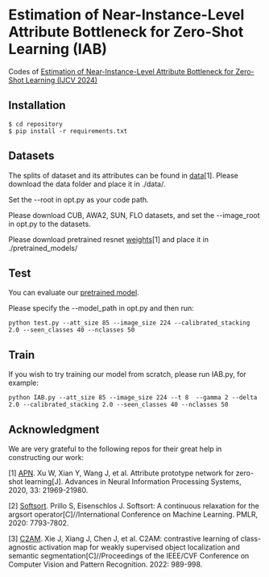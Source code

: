 # Estimation of Near-Instance-Level Attribute Bottleneck for Zero-Shot Learning (IAB)
Codes of [Estimation of Near-Instance-Level Attribute Bottleneck for Zero-Shot Learning (IJCV 2024)](https://link.springer.com/article/10.1007/s11263-024-02021-x)

## Installation
```shell
$ cd repository
$ pip install -r requirements.txt
```

## Datasets
The splits of dataset and its attributes can be found in [data](https://drive.google.com/file/d/1bCZ28zJZNzsRjlHxH_vh2-9d7Ln1GgjE/view)[1]. Please download the data folder and place it in ./data/.

Set the --root in opt.py as your code path.

Please download CUB, AWA2, SUN, FLO datasets, and set the --image_root in opt.py to the datasets.

Please download pretrained resnet [weights](https://drive.google.com/file/d/1c5scuU0kZS5a9Rz3kf5T0UweCvOpGsh2/view)[1] and place it in ./pretrained_models/
## Test
You can evaluate our [pretrained model](https://drive.google.com/file/d/1DDMeK4S0AMuo2MSPgBzQWJgSyx7XgIwt/view?usp=sharing).

Please specify the --model_path in opt.py and then run:

```shell
python test.py --att_size 85 --image_size 224 --calibrated_stacking 2.0 --seen_classes 40 --nclasses 50
```

## Train
If you wish to try training our model from scratch, please run IAB.py, for example:
```shell
python IAB.py --att_size 85 --image_size 224 --t 8  --gamma 2 --delta 2.0 --calibrated_stacking 2.0 --seen_classes 40 --nclasses 50
```

## Acknowledgment

We are very grateful to the following repos for their great help in constructing our work:

[1] [APN](https://github.com/wenjiaXu/APN-ZSL). Xu W, Xian Y, Wang J, et al. Attribute prototype network for zero-shot learning[J]. Advances in Neural Information Processing Systems, 2020, 33: 21969-21980.

[2] [Softsort](https://github.com/sprillo/softsort). Prillo S, Eisenschlos J. Softsort: A continuous relaxation for the argsort operator[C]//International Conference on Machine Learning. PMLR, 2020: 7793-7802.

[3] [C2AM](https://github.com/CVI-SZU/CCAM). Xie J, Xiang J, Chen J, et al. C2AM: contrastive learning of class-agnostic activation map for weakly supervised object localization and semantic segmentation[C]//Proceedings of the IEEE/CVF Conference on Computer Vision and Pattern Recognition. 2022: 989-998.



